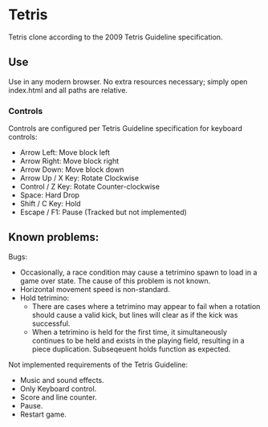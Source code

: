 # Tetris

Tetris clone according to the 2009 Tetris Guideline specification.

## Use

Use in any modern browser.
No extra resources necessary; simply open index.html and all paths are relative.

### Controls

Controls are configured per Tetris Guideline specification for keyboard controls:

* Arrow Left: Move block left
* Arrow Right: Move block right
* Arrow Down: Move block down
* Arrow Up / X Key: Rotate Clockwise
* Control / Z Key: Rotate Counter-clockwise
* Space: Hard Drop
* Shift / C Key: Hold
* Escape / F1: Pause (Tracked but not implemented)

## Known problems:

Bugs:
* Occasionally, a race condition may cause a tetrimino spawn to load in a game over state.
  The cause of this problem is not known.
* Horizontal movement speed is non-standard.
* Hold tetrimino:
    * There are cases where a tetrimino may appear to fail when a rotation should cause a valid kick,
      but lines will clear as if the kick was successful.
    * When a tetrimino is held for the first time, it simultaneously continues to be held and
      exists in the playing field, resulting in a piece duplication.
      Subseqeuent holds function as expected.

Not implemented requirements of the Tetris Guideline:
* Music and sound effects.
* Only Keyboard control.
* Score and line counter.
* Pause.
* Restart game.
